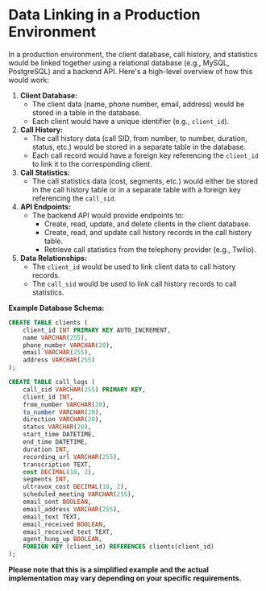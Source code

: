 # Data Linking in a Production Environment

In a production environment, the client database, call history, and statistics would be linked together using a relational database (e.g., MySQL, PostgreSQL) and a backend API. Here's a high-level overview of how this would work:

1.  **Client Database:**
    *   The client data (name, phone number, email, address) would be stored in a table in the database.
    *   Each client would have a unique identifier (e.g., `client_id`).
2.  **Call History:**
    *   The call history data (call SID, from number, to number, duration, status, etc.) would be stored in a separate table in the database.
    *   Each call record would have a foreign key referencing the `client_id` to link it to the corresponding client.
3.  **Call Statistics:**
    *   The call statistics data (cost, segments, etc.) would either be stored in the call history table or in a separate table with a foreign key referencing the `call_sid`.
4.  **API Endpoints:**
    *   The backend API would provide endpoints to:
        *   Create, read, update, and delete clients in the client database.
        *   Create, read, and update call history records in the call history table.
        *   Retrieve call statistics from the telephony provider (e.g., Twilio).
5.  **Data Relationships:**
    *   The `client_id` would be used to link client data to call history records.
    *   The `call_sid` would be used to link call history records to call statistics.

**Example Database Schema:**

```sql
CREATE TABLE clients (
    client_id INT PRIMARY KEY AUTO_INCREMENT,
    name VARCHAR(255),
    phone_number VARCHAR(20),
    email VARCHAR(255),
    address VARCHAR(255)
);

CREATE TABLE call_logs (
    call_sid VARCHAR(255) PRIMARY KEY,
    client_id INT,
    from_number VARCHAR(20),
    to_number VARCHAR(20),
    direction VARCHAR(20),
    status VARCHAR(20),
    start_time DATETIME,
    end_time DATETIME,
    duration INT,
    recording_url VARCHAR(255),
    transcription TEXT,
    cost DECIMAL(10, 2),
    segments INT,
    ultravox_cost DECIMAL(10, 2),
    scheduled_meeting VARCHAR(255),
    email_sent BOOLEAN,
    email_address VARCHAR(255),
    email_text TEXT,
    email_received BOOLEAN,
    email_received_text TEXT,
    agent_hung_up BOOLEAN,
    FOREIGN KEY (client_id) REFERENCES clients(client_id)
);
```

**Please note that this is a simplified example and the actual implementation may vary depending on your specific requirements.**
